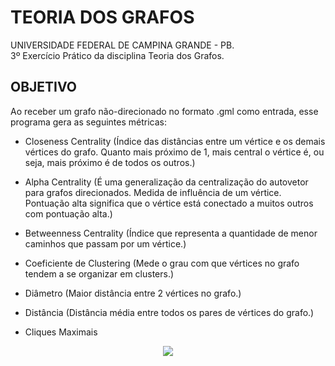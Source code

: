 # TEORIA DOS GRAFOS
UNIVERSIDADE FEDERAL DE CAMPINA GRANDE - PB.  
3º Exercício Prático da disciplina Teoria dos Grafos.

## OBJETIVO
Ao receber um grafo não-direcionado no formato .gml como entrada, esse programa gera as seguintes métricas:

* Closeness Centrality (Índice das distâncias entre um vértice e os demais vértices do grafo. Quanto mais próximo de 1, mais central o vértice é, ou seja, mais próximo é de todos os outros.)  

* Alpha Centrality (É uma generalização da centralização do autovetor para grafos direcionados. Medida de influência de um vértice. Pontuação alta significa que o vértice está conectado a muitos outros com pontuação alta.)  

* Betweenness Centrality (Índice que representa a quantidade de menor caminhos que passam por um vértice.)  

* Coeficiente de Clustering (Mede o grau com que vértices no grafo tendem a se organizar em clusters.)  

* Diâmetro (Maior distância entre 2 vértices no grafo.)  

* Distância (Distância média entre todos os pares de vértices do grafo.)  

* Cliques Maximais


<p align="center">
  <img src="http://alumni.computacao.ufcg.edu.br/static/logica/images/logo.png"/></p>
